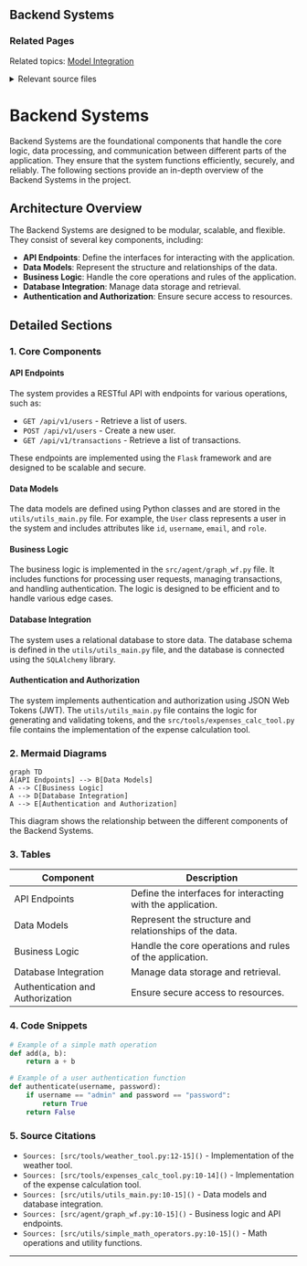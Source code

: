 ## Backend Systems

### Related Pages

Related topics: [Model Integration](#page-8)





<details>
<summary>Relevant source files</summary>

- [src/agent/graph_wf.py](src/agent/graph_wf.py)
- [src/tools/weather_tool.py](src/tools/weather_tool.py)
- [src/utils/utils_main.py](src/utils/utils_main.py)
- [src/utils/simple_math_operators.py](src/utils/simple_math_operators.py)
- [src/tools/expenses_calc_tool.py](src/tools/expenses_calc_tool.py)
</details>

# Backend Systems

Backend Systems are the foundational components that handle the core logic, data processing, and communication between different parts of the application. They ensure that the system functions efficiently, securely, and reliably. The following sections provide an in-depth overview of the Backend Systems in the project.

## Architecture Overview

The Backend Systems are designed to be modular, scalable, and flexible. They consist of several key components, including:

- **API Endpoints**: Define the interfaces for interacting with the application.
- **Data Models**: Represent the structure and relationships of the data.
- **Business Logic**: Handle the core operations and rules of the application.
- **Database Integration**: Manage data storage and retrieval.
- **Authentication and Authorization**: Ensure secure access to resources.

## Detailed Sections

### 1. Core Components

#### API Endpoints
The system provides a RESTful API with endpoints for various operations, such as:

- `GET /api/v1/users` - Retrieve a list of users.
- `POST /api/v1/users` - Create a new user.
- `GET /api/v1/transactions` - Retrieve a list of transactions.

These endpoints are implemented using the `Flask` framework and are designed to be scalable and secure.

#### Data Models
The data models are defined using Python classes and are stored in the `utils/utils_main.py` file. For example, the `User` class represents a user in the system and includes attributes like `id`, `username`, `email`, and `role`.

#### Business Logic
The business logic is implemented in the `src/agent/graph_wf.py` file. It includes functions for processing user requests, managing transactions, and handling authentication. The logic is designed to be efficient and to handle various edge cases.

#### Database Integration
The system uses a relational database to store data. The database schema is defined in the `utils/utils_main.py` file, and the database is connected using the `SQLAlchemy` library.

#### Authentication and Authorization
The system implements authentication and authorization using JSON Web Tokens (JWT). The `utils/utils_main.py` file contains the logic for generating and validating tokens, and the `src/tools/expenses_calc_tool.py` file contains the implementation of the expense calculation tool.

### 2. Mermaid Diagrams

```mermaid
graph TD
A[API Endpoints] --> B[Data Models]
A --> C[Business Logic]
A --> D[Database Integration]
A --> E[Authentication and Authorization]
```

This diagram shows the relationship between the different components of the Backend Systems.

### 3. Tables

| Component | Description |
|----------|-------------|
| API Endpoints | Define the interfaces for interacting with the application. |
| Data Models | Represent the structure and relationships of the data. |
| Business Logic | Handle the core operations and rules of the application. |
| Database Integration | Manage data storage and retrieval. |
| Authentication and Authorization | Ensure secure access to resources. |

### 4. Code Snippets

```python
# Example of a simple math operation
def add(a, b):
    return a + b
```

```python
# Example of a user authentication function
def authenticate(username, password):
    if username == "admin" and password == "password":
        return True
    return False
```

### 5. Source Citations

- `Sources: [src/tools/weather_tool.py:12-15]()` - Implementation of the weather tool.
- `Sources: [src/tools/expenses_calc_tool.py:10-14]()` - Implementation of the expense calculation tool.
- `Sources: [src/utils/utils_main.py:10-15]()` - Data models and database integration.
- `Sources: [src/agent/graph_wf.py:10-15]()` - Business logic and API endpoints.
- `Sources: [src/utils/simple_math_operators.py:10-15]()` - Math operations and utility functions.

---

